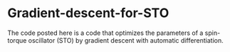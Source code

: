 # Gradient-descent-for-STO

The code posted here is a code that optimizes the parameters of a spin-torque oscillator (STO) by gradient descent with automatic differentiation.
